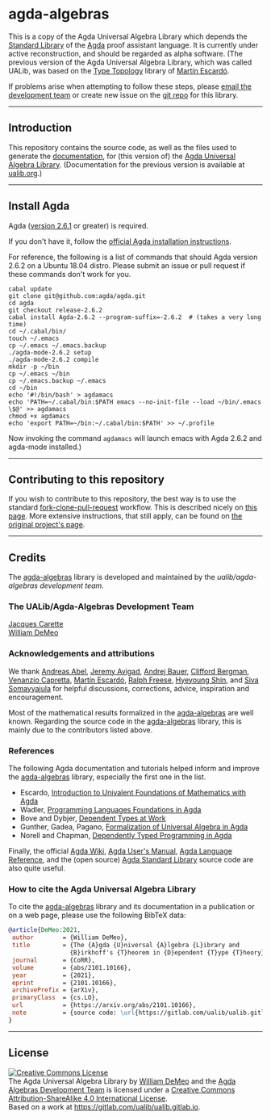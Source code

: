 # agda-algebras

This is a copy of the Agda Universal Algebra Library which depends the [Standard Library](https://github.com/agda/agda-stdlib) of the [Agda](https://wiki.portal.chalmers.se/agda/pmwiki.php) proof assistant language.
It is currently under active reconstruction, and should be regarded as alpha software.  (The previous version of the Agda Universal Algebra Library, which was called UALib, was based on the [Type Topology](https://github.com/martinescardo/TypeTopology) library of [Martín Escardó][].

If problems arise when attempting to follow these steps, please 
[email the development team](mailto:williamdemeo@gmail.com) or create new issue on the
[git repo](https://github.com/ualib/agda-algebras) for this library.

---------------------------

## Introduction

This repository contains the source code, as well as the files used to generate 
the [documentation](https://ualib.guthub.io/agda-algebras), for (this version of) the 
[Agda Universal Algebra Library](https://github.com/ualib/agda-algebras).  (Documentation for the previous version is available at [ualib.org](https://ualib.gitlab.io).)

-----------------------------

## Install Agda

Agda ([version 2.6.1](https://agda.readthedocs.io/en/v2.6.1/getting-started/installation.html) or greater) is required. 

If you don't have it, follow the [official Agda installation instructions](https://agda.readthedocs.io/en/v2.6.0/getting-started/installation.html).


For reference, the following is a list of commands that should Agda version 2.6.2 on a Ubuntu 18.04 distro. Please submit an issue or pull request if these commands don't work for you.

```
cabal update
git clone git@github.com:agda/agda.git
cd agda
git checkout release-2.6.2
cabal install Agda-2.6.2 --program-suffix=-2.6.2  # (takes a very long time)
cd ~/.cabal/bin/
touch ~/.emacs
cp ~/.emacs ~/.emacs.backup
./agda-mode-2.6.2 setup
./agda-mode-2.6.2 compile
mkdir -p ~/bin
cp ~/.emacs ~/bin
cp ~/.emacs.backup ~/.emacs
cd ~/bin
echo '#!/bin/bash' > agdamacs
echo 'PATH=~/.cabal/bin:$PATH emacs --no-init-file --load ~/bin/.emacs \$@' >> agdamacs
chmod +x agdamacs
echo 'export PATH=~/bin:~/.cabal/bin:$PATH' >> ~/.profile
```

Now invoking the command `agdamacs` will launch emacs with Agda 2.6.2 and agda-mode installed.)

-----------------------------

## Contributing to this repository

If you wish to contribute to this repository, the best way is to use the
standard
[fork-clone-pull-request](https://gist.github.com/Chaser324/ce0505fbed06b947d962)
workflow.  This is described nicely on [this page](https://gist.github.com/Chaser324/ce0505fbed06b947d962).
More extensive instructions, that still apply, can be found on [the original project's page](https://ualib.gitlab.io).

-------------------------------------

## Credits

The [agda-algebras][] library is developed and maintained by the *ualib/agda-algebras development team*.

### The UALib/Agda-Algebras Development Team

[Jacques Carette][]  
[William DeMeo][]  


### Acknowledgements and attributions

We thank [Andreas Abel][], [Jeremy Avigad][], [Andrej Bauer][], [Clifford Bergman][], [Venanzio Capretta][], [Martín Escardó][], [Ralph Freese][], [Hyeyoung Shin][], and [Siva Somayyajula][] for helpful discussions, corrections, advice, inspiration and encouragement.

Most of the mathematical results formalized in the [agda-algebras][] are well known. Regarding the source code in the [agda-algebras][] library, this is mainly due to the contributors listed above.

### References

The following Agda documentation and tutorials helped inform and improve the [agda-algebras][] library, especially the first one in the list.

* Escardo, [Introduction to Univalent Foundations of Mathematics with Agda][]
* Wadler, [Programming Languages Foundations in Agda][]
* Bove and Dybjer, [Dependent Types at Work][]
* Gunther, Gadea, Pagano, [Formalization of Universal Algebra in Agda][]
* Norell and Chapman, [Dependently Typed Programming in Agda][]

Finally, the official [Agda Wiki][], [Agda User's Manual][], [Agda Language Reference][], and the (open source) [Agda Standard Library][] source code are also quite useful.


### How to cite the Agda Universal Algebra Library

To cite the [agda-algebras][] library and its documentation in a publication or on a web page, please use the following BibTeX data:

```bibtex
@article{DeMeo:2021,
 author        = {William DeMeo},
 title         = {The {A}gda {U}niversal {A}lgebra {L}ibrary and
                 {B}irkhoff's {T}heorem in {D}ependent {T}ype {T}heory},
 journal       = {CoRR},
 volume        = {abs/2101.10166},
 year          = {2021},
 eprint        = {2101.10166},
 archivePrefix = {arXiv},
 primaryClass  = {cs.LO},
 url           = {https://arxiv.org/abs/2101.10166},
 note          = {source code: \url{https://gitlab.com/ualib/ualib.gitlab.io}}
}
```


-------------------------------

## License

<a rel="license" href="http://creativecommons.org/licenses/by-sa/4.0/"><img
alt="Creative Commons License" style="border-width:0"
src="https://i.creativecommons.org/l/by-sa/4.0/88x31.png" /></a><br /><span
xmlns:dct="http://purl.org/dc/terms/" property="dct:title">The Agda Universal
Algebra Library</span> by <a xmlns:cc="http://creativecommons.org/ns#"
href="https://williamdemeo.gitlab.io/" property="cc:attributionName"
rel="cc:attributionURL">William DeMeo</a> and the [Agda Algebras Development Team](https://github.com/ualib/agda-algebras#the-agda-algebras-development-team) is licensed under a <a rel="license"
href="http://creativecommons.org/licenses/by-sa/4.0/">Creative Commons
Attribution-ShareAlike 4.0 International License</a>.<br />Based on a work at
<a xmlns:dct="http://purl.org/dc/terms/"
href="https://gitlab.com/ualib/ualib.gitlab.io"
rel="dct:source">https://gitlab.com/ualib/ualib.gitlab.io</a>.


<!-- ---------------- -->

<!-- **Author**. [William DeMeo](https://williamdemeo.gitlab.io) -->

<!-- **Affiliation**. [Department of Algebra](https://www.mff.cuni.cz/en/ka), [Charles University in Prague](https://cuni.cz/UKEN-1.html) -->



[Jeremy Avigad]: http://www.andrew.cmu.edu/user/avigad/
[Andreas Abel]: http://www.cse.chalmers.se/~abela/
[Andrej Bauer]: http://www.andrej.com/index.html
[Clifford Bergman]: https://orion.math.iastate.edu/cbergman/
[Cliff Bergman]: https://orion.math.iastate.edu/cbergman/
[Venanzio Capretta]: https://www.duplavis.com/venanzio/
[Jacques Carette]: http://www.cas.mcmaster.ca/~carette/
[William DeMeo]: https://williamdemeo.gitlab.io/
[Martín Escardó]: https://www.cs.bham.ac.uk/~mhe
[Ralph Freese]: https://math.hawaii.edu/~ralph/
[Bill Lampe]: https://math.hawaii.edu/wordpress/people/william/
[Miklós Maróti]: http://www.math.u-szeged.hu/~mmaroti/
[JB Nation]: http://www.math.hawaii.edu/~jb/
[Hyeyoung Shin]: https://hyeyoungshin.github.io/
[Siva Somayyajula]: http://www.cs.cmu.edu/~ssomayya/

[agda-algebras]: https://github.com/ualib/agda-algebras
[Introduction to Univalent Foundations of Mathematics with Agda]: https://www.cs.bham.ac.uk/~mhe/HoTT-UF-in-Agda-Lecture-Notes/index.html
[Programming Languages Foundations in Agda]: https://plfa.github.io/
[Dependent Types at Work]: http://www.cse.chalmers.se/~peterd/papers/DependentTypesAtWork.pdf
[Formalization of Universal Algebra in Agda]: http://www.sciencedirect.com/science/article/pii/S1571066118300768
[Dependently Typed Programming in Agda]: http://www.cse.chalmers.se/~ulfn/papers/afp08/tutorial.pdf
[Agda]: https://wiki.portal.chalmers.se/agda/pmwiki.php
[Agda Language Reference]: https://agda.readthedocs.io/en/v2.6.1.3/language
[Agda Standard Library]: https://agda.github.io/agda-stdlib/
[Agda Tools]: https://agda.readthedocs.io/en/v2.6.1.3/tools/
[Agda Tutorial]: https://people.inf.elte.hu/pgj/agda/tutorial/Index.html
[Agda User's Manual]: https://agda.readthedocs.io/en/v2.6.1.3/
[Agda Wiki]: https://wiki.portal.chalmers.se/agda/pmwiki.php
[agda2-mode]: https://agda.readthedocs.io/en/v2.6.1.3/tools/emacs-mode.html
[Algebraic Effects and Handlers]: https://www.cs.uoregon.edu/research/summerschool/summer18/topics.php#Bauer
[Bergman (2012)]: https://www.amazon.com/gp/product/1439851298/ref=as_li_tl?ie=UTF8&camp=1789&creative=9325&creativeASIN=1439851298&linkCode=as2&tag=typefunc-20&linkId=440725c9b1e60817d071c1167dff95fa
